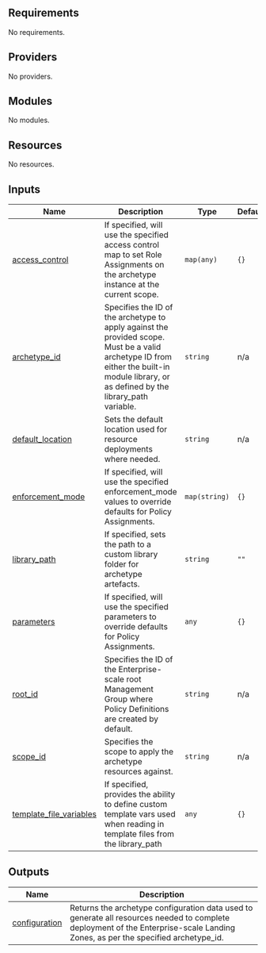 <!-- BEGIN_TF_DOCS -->
## Requirements

No requirements.

## Providers

No providers.

## Modules

No modules.

## Resources

No resources.

## Inputs

| Name | Description | Type | Default | Required |
|------|-------------|------|---------|:--------:|
| <a name="input_access_control"></a> [access\_control](#input\_access\_control) | If specified, will use the specified access control map to set Role Assignments on the archetype instance at the current scope. | `map(any)` | `{}` | no |
| <a name="input_archetype_id"></a> [archetype\_id](#input\_archetype\_id) | Specifies the ID of the archetype to apply against the provided scope. Must be a valid archetype ID from either the built-in module library, or as defined by the library\_path variable. | `string` | n/a | yes |
| <a name="input_default_location"></a> [default\_location](#input\_default\_location) | Sets the default location used for resource deployments where needed. | `string` | n/a | yes |
| <a name="input_enforcement_mode"></a> [enforcement\_mode](#input\_enforcement\_mode) | If specified, will use the specified enforcement\_mode values to override defaults for Policy Assignments. | `map(string)` | `{}` | no |
| <a name="input_library_path"></a> [library\_path](#input\_library\_path) | If specified, sets the path to a custom library folder for archetype artefacts. | `string` | `""` | no |
| <a name="input_parameters"></a> [parameters](#input\_parameters) | If specified, will use the specified parameters to override defaults for Policy Assignments. | `any` | `{}` | no |
| <a name="input_root_id"></a> [root\_id](#input\_root\_id) | Specifies the ID of the Enterprise-scale root Management Group where Policy Definitions are created by default. | `string` | n/a | yes |
| <a name="input_scope_id"></a> [scope\_id](#input\_scope\_id) | Specifies the scope to apply the archetype resources against. | `string` | n/a | yes |
| <a name="input_template_file_variables"></a> [template\_file\_variables](#input\_template\_file\_variables) | If specified, provides the ability to define custom template vars used when reading in template files from the library\_path | `any` | `{}` | no |

## Outputs

| Name | Description |
|------|-------------|
| <a name="output_configuration"></a> [configuration](#output\_configuration) | Returns the archetype configuration data used to generate all resources needed to complete deployment of the Enterprise-scale Landing Zones, as per the specified archetype\_id. |
<!-- END_TF_DOCS -->